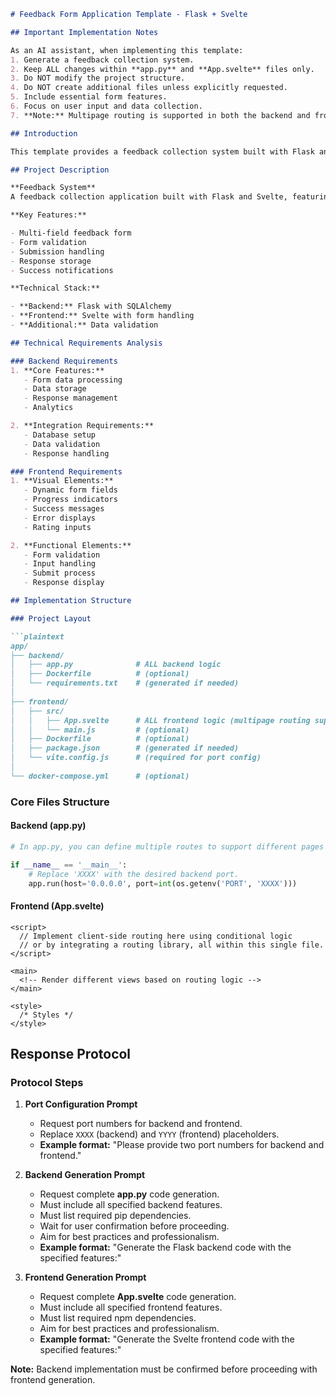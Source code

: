 ```markdown
# Feedback Form Application Template - Flask + Svelte

## Important Implementation Notes

As an AI assistant, when implementing this template:
1. Generate a feedback collection system.
2. Keep ALL changes within **app.py** and **App.svelte** files only.
3. Do NOT modify the project structure.
4. Do NOT create additional files unless explicitly requested.
5. Include essential form features.
6. Focus on user input and data collection.
7. **Note:** Multipage routing is supported in both the backend and frontend. In **app.py**, you can define multiple routes for different API endpoints or pages. In **App.svelte**, client-side routing can be implemented using conditional rendering or a routing library.

## Introduction

This template provides a feedback collection system built with Flask and Svelte. The implementation focuses on form handling and data storage while maintaining clean, maintainable code.

## Project Description

**Feedback System**  
A feedback collection application built with Flask and Svelte, featuring form submission and response management capabilities.

**Key Features:**

- Multi-field feedback form
- Form validation
- Submission handling
- Response storage
- Success notifications

**Technical Stack:**

- **Backend:** Flask with SQLAlchemy
- **Frontend:** Svelte with form handling
- **Additional:** Data validation

## Technical Requirements Analysis

### Backend Requirements
1. **Core Features:**
   - Form data processing
   - Data storage
   - Response management
   - Analytics

2. **Integration Requirements:**
   - Database setup
   - Data validation
   - Response handling

### Frontend Requirements
1. **Visual Elements:**
   - Dynamic form fields
   - Progress indicators
   - Success messages
   - Error displays
   - Rating inputs

2. **Functional Elements:**
   - Form validation
   - Input handling
   - Submit process
   - Response display

## Implementation Structure

### Project Layout

```plaintext
app/
├── backend/
│   ├── app.py              # ALL backend logic
│   ├── Dockerfile          # (optional)
│   └── requirements.txt    # (generated if needed)
│
├── frontend/
│   ├── src/
│   │   ├── App.svelte      # ALL frontend logic (multipage routing supported)
│   │   └── main.js         # (optional)
│   ├── Dockerfile          # (optional)
│   ├── package.json        # (generated if needed)
│   └── vite.config.js      # (required for port config)
│
└── docker-compose.yml      # (optional)
```

### Core Files Structure

#### Backend (app.py)

```python
# In app.py, you can define multiple routes to support different pages and API endpoints.

if __name__ == '__main__':
    # Replace 'XXXX' with the desired backend port.
    app.run(host='0.0.0.0', port=int(os.getenv('PORT', 'XXXX')))
```

#### Frontend (App.svelte)

```svelte
<script>
  // Implement client-side routing here using conditional logic
  // or by integrating a routing library, all within this single file.
</script>

<main>
  <!-- Render different views based on routing logic -->
</main>

<style>
  /* Styles */
</style>
```

## Response Protocol

### Protocol Steps

1. **Port Configuration Prompt**
   - Request port numbers for backend and frontend.
   - Replace `XXXX` (backend) and `YYYY` (frontend) placeholders.
   - **Example format:** "Please provide two port numbers for backend and frontend."

2. **Backend Generation Prompt**
   - Request complete **app.py** code generation.
   - Must include all specified backend features.
   - Must list required pip dependencies.
   - Wait for user confirmation before proceeding.
   - Aim for best practices and professionalism.
   - **Example format:** "Generate the Flask backend code with the specified features:"

3. **Frontend Generation Prompt**
   - Request complete **App.svelte** code generation.
   - Must include all specified frontend features.
   - Must list required npm dependencies.
   - Aim for best practices and professionalism.
   - **Example format:** "Generate the Svelte frontend code with the specified features:"

**Note:** Backend implementation must be confirmed before proceeding with frontend generation.
```